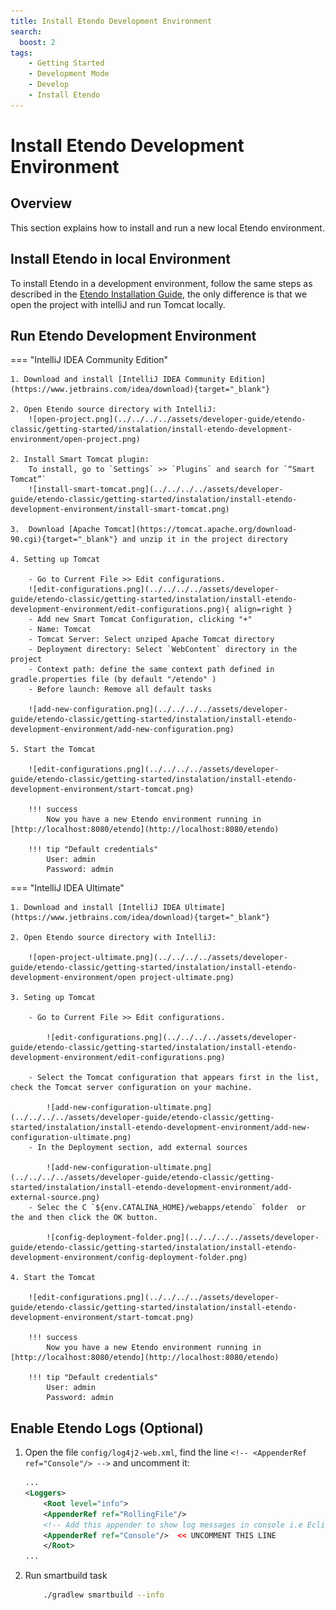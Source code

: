 ```yaml
---
title: Install Etendo Development Environment
search:
  boost: 2
tags:
    - Getting Started
    - Development Mode
    - Develop
    - Install Etendo
---
```

# Install Etendo Development Environment

## Overview

This section explains how to install and run a new local Etendo environment.


## Install Etendo in local Environment

To install Etendo in a development environment, follow the same steps as described in the [Etendo Installation Guide](../../../../getting-started/installation.md), the only difference is that we open the project with intelliJ and run Tomcat locally.


## Run Etendo Development Environment

=== "IntelliJ IDEA Community Edition"

    1. Download and install [IntelliJ IDEA Community Edition](https://www.jetbrains.com/idea/download){target="_blank"}

    2. Open Etendo source directory with IntelliJ:
        ![open-project.png](../../../../assets/developer-guide/etendo-classic/getting-started/instalation/install-etendo-development-environment/open-project.png)

    2. Install Smart Tomcat plugin:
        To install, go to `Settings` >> `Plugins` and search for `“Smart Tomcat”`
        ![install-smart-tomcat.png](../../../../assets/developer-guide/etendo-classic/getting-started/instalation/install-etendo-development-environment/install-smart-tomcat.png)

    3.  Download [Apache Tomcat](https://tomcat.apache.org/download-90.cgi){target="_blank"} and unzip it in the project directory

    4. Setting up Tomcat
        
        - Go to Current File >> Edit configurations.
        ![edit-configurations.png](../../../../assets/developer-guide/etendo-classic/getting-started/instalation/install-etendo-development-environment/edit-configurations.png){ align=right }
        - Add new Smart Tomcat Configuration, clicking "+"
        - Name: Tomcat
        - Tomcat Server: Select unziped Apache Tomcat directory
        - Deployment directory: Select `WebContent` directory in the project
        - Context path: define the same context path defined in gradle.properties file (by default "/etendo" )
        - Before launch: Remove all default tasks

        ![add-new-configuration.png](../../../../assets/developer-guide/etendo-classic/getting-started/instalation/install-etendo-development-environment/add-new-configuration.png) 

    5. Start the Tomcat 

        ![edit-configurations.png](../../../../assets/developer-guide/etendo-classic/getting-started/instalation/install-etendo-development-environment/start-tomcat.png)

        !!! success
            Now you have a new Etendo environment running in [http://localhost:8080/etendo](http://localhost:8080/etendo)

        !!! tip "Default credentials"
            User: admin  
            Password: admin



=== "IntelliJ IDEA Ultimate"

    1. Download and install [IntelliJ IDEA Ultimate](https://www.jetbrains.com/idea/download){target="_blank"}

    2. Open Etendo source directory with IntelliJ:

        ![open-project-ultimate.png](../../../../assets/developer-guide/etendo-classic/getting-started/instalation/install-etendo-development-environment/open project-ultimate.png)

    3. Seting up Tomcat
        
        - Go to Current File >> Edit configurations.
            
            ![edit-configurations.png](../../../../assets/developer-guide/etendo-classic/getting-started/instalation/install-etendo-development-environment/edit-configurations.png)
        
        - Select the Tomcat configuration that appears first in the list, check the Tomcat server configuration on your machine.
            
            ![add-new-configuration-ultimate.png](../../../../assets/developer-guide/etendo-classic/getting-started/instalation/install-etendo-development-environment/add-new-configuration-ultimate.png)
        - In the Deployment section, add external sources 

            ![add-new-configuration-ultimate.png](../../../../assets/developer-guide/etendo-classic/getting-started/instalation/install-etendo-development-environment/add-external-source.png)
        - Selec the C `${env.CATALINA_HOME}/webapps/etendo` folder  or  the and then click the OK button.

            ![config-deployment-folder.png](../../../../assets/developer-guide/etendo-classic/getting-started/instalation/install-etendo-development-environment/config-deployment-folder.png)

    4. Start the Tomcat

        ![edit-configurations.png](../../../../assets/developer-guide/etendo-classic/getting-started/instalation/install-etendo-development-environment/start-tomcat.png)

        !!! success
            Now you have a new Etendo environment running in [http://localhost:8080/etendo](http://localhost:8080/etendo)

        !!! tip "Default credentials"
            User: admin  
            Password: admin



## Enable Etendo Logs (Optional)

1.  Open the file `config/log4j2-web.xml`, find the line `<!-- <AppenderRef ref="Console"/> -->` and uncomment it:

    ``` XML title="config/log4j2-web.xml"
    ...
    <Loggers>
        <Root level="info">
        <AppenderRef ref="RollingFile"/>
        <!-- Add this appender to show log messages in console i.e Eclipse: -->
        <AppenderRef ref="Console"/>  << UNCOMMENT THIS LINE
        </Root>
    ...
    ```
2. Run smartbuild task

    ``` bash title="Terminal"
        ./gradlew smartbuild --info 
    ```